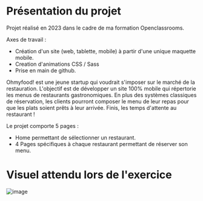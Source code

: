 # Présentation du projet

Projet réalisé en 2023 dans le cadre de ma formation Openclassrooms.

Axes de travail :

- Création d'un site (web, tablette, mobile) à partir d'une unique maquette mobile. 
- Creation d'animations CSS / Sass
- Prise en main de github.

Ohmyfood! est une jeune startup qui voudrait s'imposer sur le marché de la restauration. L'objectif est de développer un site 100% mobile qui répertorie les menus de restaurants gastronomiques. En plus des systèmes classiques de réservation, les clients pourront composer le menu de leur repas pour que les plats soient prêts à leur arrivée. Finis, les temps d'attente au restaurant !

Le projet comporte 5 pages :
- Home permettant de sélectionner un restaurant.
- 4 Pages spécifiques à chaque restaurant permettant de réserver son menu.

# Visuel attendu lors de l'exercice 

![image](https://user-images.githubusercontent.com/121162994/224929954-cc0797e9-ddde-4140-b7ed-3103de9930e9.png)
